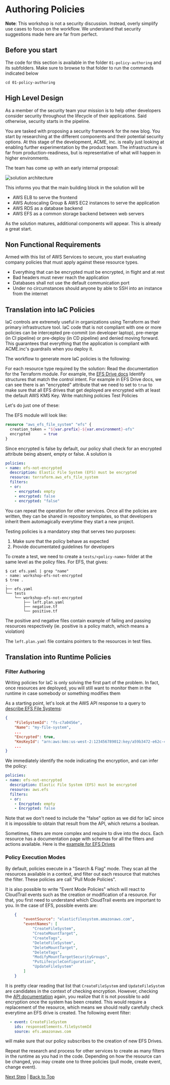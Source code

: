 # Authoring Policies

**Note**: This workshop is not a security discussion. Instead, overly simplify use cases to focus on the workflow. We understand that security suggestions made here are far from perfect. 

## Before you start

The code for this section is available in the folder `01-policy-authoring` and its subfolders. Make sure to browse to that folder to run the commands indicated below

```shell
cd 01-policy-authoring
```

## High Level Design

As a member of the security team your mission is to help other developers consider security throughout the lifecycle of their applications. Said otherwise, security starts in the pipeline. 

You are tasked with proposing a security framework for the new blog. You start by researching at the different components and their potential security options. At this stage of the development, ACME, inc. is really just looking at enabling further experimentation by the product team. The infrastructure is far from production-readiness, but is representative of what will happen in higher environments.

The team has come up with an early internal proposal: 

![solution architecture](../assets/aws-architecture.png)

This informs you that the main building block in the solution will be

* AWS ELB to serve the frontend
* AWS Autoscaling Group & AWS EC2 instances to serve the application
* AWS RDS as a database backend
* AWS EFS as a common storage backend between web servers

As the solution matures, additional components will appear. This is already a great start.

## Non Functional Requirements

Armed with this list of AWS Services to secure, you start evaluating company policies that must apply against these resource types.

* Everything that can be encrypted must be encrypted, in flight and at rest
* Bad headers must never reach the application
* Databases shall not use the default communication port
* Under no circumstances should anyone by able to SSH into an instance from the internet

## Translation into IaC Policies

IaC controls are extremely useful in organizations using Terraform as their primary infrastructure tool. IaC code that is not compliant with one or more policies can be intercepted pre-commit (on developer laptop), pre-merge (in CI pipeline) or pre-deploy (in CD pipeline) and denied moving forward. 
This guarantees that everything that the application is compliant with ACME.inc's guardrails when you deploy it. 

The workflow to generate more IaC policies is the following: 

For each resource type required by the solution:
    Read the documentation for the Terraform module. For example, the [EFS Drive docs](https://registry.terraform.io/providers/hashicorp/aws/latest/docs/resources/efs_file_system)
    Identify structures that match the control intent. For example in EFS Drive docs, we can see there is an "encrypted" attribute that we need to set to `true` to make sure that all EFS drives that get deployed are encrypted with at least the default AWS KMS Key. 
    Write matching policies
    Test Policies

Let's do just one of these: 

The EFS module will look like: 

```terraform
resource "aws_efs_file_system" "efs" {
  creation_token = "${var.prefix}-${var.environment}-efs"
  encrypted      = true
}
```

Since encrypted is false by default, our policy shall check for an encrypted attribute being absent, empty or false. A solution is

```yaml
policies:
- name: efs-not-encrypted
  description: Elastic File System (EFS) must be encrypted
  resource: terraform.aws_efs_file_system
  filters:
  - or:
    - encrypted: empty
    - encrypted: false
    - encrypted: "false"
```

You can repeat the operation for other services. Once all the policies are written, they can be shared in repository templates, so that developers inherit them automagically everytime they start a new project. 

Testing policies is a mandatory step that serves two purposes: 

1. Make sure that the policy behave as expected
2. Provide documentated guidelines for developers

To create a test, we need to create a `tests/<policy-name>` folder at the same level as the policy files. For EFS, that gives:

```shell
$ cat efs.yaml | grep "name"
- name: workshop-efs-not-encrypted
$ tree .
.
├── efs.yaml
└── tests
    └── workshop-efs-not-encrypted
        ├── left.plan.yaml
        ├── negative.tf
        └── positive.tf
```

The positive and negative files contain example of failing and passing resources respectively (ie. positive is a policy match, which means a violation)

The `left.plan.yaml` file contains pointers to the resources in test files. 

## Translation into Runtime Policies

### Filter Authoring

Writing policies for IaC is only solving the first part of the problem. In fact, once resources are deployed, you will still want to monitor them in the runtime in case somebody or something modifies them 

As a starting point, let's look at the AWS API response to a query to [describe EFS File Systems](https://docs.aws.amazon.com/cli/latest/reference/efs/describe-file-systems.html):

```json
{
    "FileSystemId": "fs-c7a0456e",
    "Name": "my-file-system",
    ...
    "Encrypted": true,
    "KmsKeyId": "arn:aws:kms:us-west-2:123456789012:key/a59b3472-e62c-42e4-adcf-30d92example",
    ...
}
```

We immediately identify the node indicating the encryption, and can infer the policy:

```yaml
policies:
- name: efs-not-encrypted
  description: Elastic File System (EFS) must be encrypted
  resource: aws.efs
  filters:
  - or:
    - Encrypted: empty
    - Encrypted: false
```

Note that we don't need to include the "false" option as we did for IaC since it is impossible to obtain that result from the API, which returns a boolean. 

Sometimes, filters are more complex and require to dive into the docs. Each resource has a documentation page with schemas for all the filters and actions available. Here is the [example for EFS Drives](https://cloudcustodian.io/docs/aws/resources/efs.html)

### Policy Execution Modes

By default, policies execute in a "Search & Flag" mode. They scan all the resources available in a context, and filter out each resource that matches the filter. These policies are call "Pull Mode Policies". 

It is also possible to write "Event Mode Policies" which will react to CloudTrail events such as the creation or modification of a resource. For that, you first need to understand which CloudTrail events are important to you. In the case of EFS, possible events are:

```json
    {
        "eventSource": "elasticfilesystem.amazonaws.com",
        "eventNames": [
            "CreateFileSystem",
            "CreateMountTarget",
            "CreateTags",
            "DeleteFileSystem",
            "DeleteMountTarget",
            "DeleteTags",
            "ModifyMountTargetSecurityGroups",
            "PutLifecycleConfiguration",
            "UpdateFileSystem"
        ]
    }
```

It is pretty clear reading that list that `CreateFileSystem` and `UpdateFileSystem` are candidates in the context of checking encryption. However, checking the [API documentation](https://boto3.amazonaws.com/v1/documentation/api/latest/reference/services/efs/client/update_file_system.html) again, you realize that it is not possible to add encryption once the system has been created. This would require a replacement of the resource, which means we should really carefully check everytime an EFS drive is created. The following event filter: 

```yaml
  - event: CreateFileSystem
    ids: responseElements.fileSystemId
    source: efs.amazonaws.com
```

will make sure that our policy subscribes to the creation of new EFS Drives. 

Repeat the research and process for other services to create as many filters in the runtime as you had in the code. Depending on how the resource can be changed, you may create one to three policies (pull mode, create event, change event). 

[Next Step](../02-policy-deployment/README.md) | [Back to Top](../README.md)